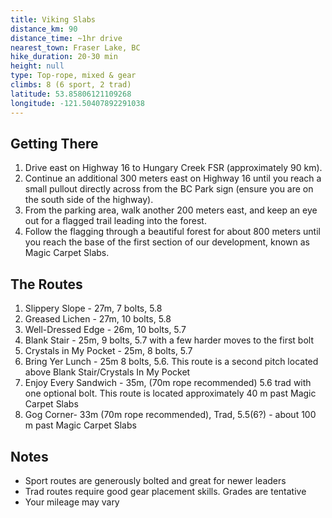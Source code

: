 ```yaml
---
title: Viking Slabs
distance_km: 90
distance_time: ~1hr drive
nearest_town: Fraser Lake, BC
hike_duration: 20-30 min
height: null
type: Top-rope, mixed & gear
climbs: 8 (6 sport, 2 trad)
latitude: 53.85806121109268
longitude: -121.50407892291038
---
```


## Getting There

1. Drive east on Highway 16 to Hungary Creek FSR (approximately 90 km).
1. Continue an additional 300 meters east on Highway 16 until you reach a small pullout directly across from the BC Park sign (ensure you are on the south side of the highway).
1. From the parking area, walk another 200 meters east, and keep an eye out for a flagged trail leading into the forest.
1. Follow the flagging through a beautiful forest for about 800 meters until you reach the base of the first section of our development, known as Magic Carpet Slabs.

## The Routes

1. Slippery Slope - 27m, 7 bolts, 5.8
2. Greased Lichen - 27m, 10 bolts, 5.8
3. Well-Dressed Edge - 26m, 10 bolts, 5.7
4. Blank Stair - 25m, 9 bolts, 5.7 with a few harder moves to the first bolt
5. Crystals in My Pocket - 25m, 8 bolts, 5.7
6. Bring Yer Lunch - 25m 8 bolts, 5.6. This route is a second pitch located above Blank Stair/Crystals In My Pocket
7. Enjoy Every Sandwich - 35m, (70m rope recommended) 5.6 trad with one optional bolt. This route is located approximately 40 m past Magic Carpet Slabs
8. Gog Corner- 33m (70m rope recommended), Trad, 5.5(6?) - about 100 m past Magic Carpet Slabs

## Notes

- Sport routes are generously bolted and great for newer leaders
- Trad routes require good gear placement skills. Grades are tentative
- Your mileage may vary
